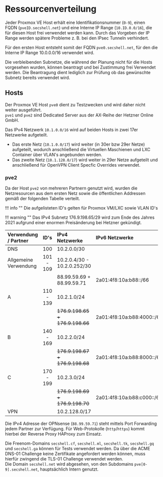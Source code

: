 # Ressourcenverteilung

Jeder Proxmox VE Host erhält eine Identifikationsnummer (`0-9`), einen FQDN (`pveID.secshell.net`) und eine Interne IP Range (`10.ID.0.0/16`), die für diesen Host frei verwendet werden kann.
Durch das Vorgeben der IP Range werden spätere Probleme z. B. bei den IPsec Tunneln verhindert.  

Für den ersten Host entsteht somit der FQDN `pve0.secshell.net`, für den die Interne IP Range 10.0.0.0/16 verwendet wird.

Die verbleibenden Subnetze, die während der Planung nicht für die Hosts vorgesehen wurden, können beantragt und bei Zustimmung frei Verwendet werden.
Die Beantragung dient lediglich zur Prüfung ob das gewünschte Subnetz bereits verwendet wird.

## Hosts
Der Proxmox VE Host `pve0` dient zu Testzwecken und wird daher nicht weiter ausgeführt.  
`pve1` und `pve2` sind Dedicated Server aus der AX-Reihe der Hetzner Online GmbH.  

Das IPv4 Netzwerk `10.1.0.0/16` wird auf beiden Hosts in zwei 17er Netzwerke aufgeteilt.  

- Das erste Netz (`10.1.0.0/17`) wird weiter (in 30er bzw 29er Netze) aufgeteilt, wodurch anschließend die Virtuellen Maschienen und LXC Container über VLAN's angebunden werden.
- Das zweite Netz (`10.1.128.0/17`) wird weiter in 29er Netze aufgeteilt und anschließend für OpenVPN Client Specfic Overrides verwendet.

### pve2
Da der Host `pve2` von mehreren Partnern genutzt wird, wurden die Netzresourcen aus dem ersten Netz sowie die öffentlichen Addressen gemäß der folgenden Tabelle verteilt.

!!! info ""
    Die aufgelisteten ID's gelten für Proxmox VM/LXC sowie VLAN ID's

!!! warning ""
    Das IPv4 Subnetz 176.9.198.65/29 wird zum Ende des Jahres 2021 aufgrund einer enormen Preisänderung bei Hetzner gekündigt.

| Verwendung / Partner   |     ID's    |         IPv4 Netzwerke                       |     IPv6 Netzwerke        |
|:-----------------------|:-----------:|:---------------------------------------------|:--------------------------|
| DNS                    | 100         | 10.2.0.0/30                                  |                           |
| Allgemeine Verwendung  | 101  -  109 | 10.2.0.4/30 - 10.2.0.252/30                  |                           |
|                        |             | 88.99.59.69 + 88.99.59.71                    | 2a01:4f8:10a:b88::/66     |
| A                      | 110  -  139 | 10.2.1.0/24                                  |                           |
|                        |             | <strike>176.9.198.65 + 176.9.198.66</strike> | 2a01:4f8:10a:b88:4000::/66 |
| B                      | 140  -  169 | 10.2.2.0/24                                  |                           |
|                        |             | <strike>176.9.198.67 + 176.9.198.68</strike> | 2a01:4f8:10a:b88:8000::/66 |
| C                      | 170  -  199 | 10.2.3.0/24                                  |                           |
|                        |             | <strike>176.9.198.69 + 176.9.198.70</strike> | 2a01:4f8:10a:b88:c000::/66 |
| VPN                    |             | 10.2.128.0/17                                |                           |

Die IPv4 Adresse der OPNsense (`88.99.59.71`) steht mittels Port Forwarding jedem Partner zur Verfügung.
Für Web-Protokolle (`http`/`https`) kommt hierbei der Reverse Proxy HAProxy zum Einsatz.

Die Freenom-Domains `secshell.cf`, `secshell.ml`, `secshell.tk`, `secshell.gq` und `secshell.ga` können für Tests verwendet werden. Da über die ACME DNS-01 Challenge keine Zertifikate angefordert werden können, muss hierfür zwingend die TLS-01 Challenge verwendet werden.  
Die Domain `secshell.net` wird abgesehen, von den Subdomains `pve[0-9].secshell.net`, hauptsächlich Intern genutzt.
